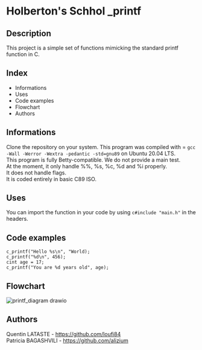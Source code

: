 # Holberton's Schhol _printf

## Description
This project is a simple set of functions mimicking the standard printf function in C. 

## Index
- Informations
- Uses
- Code examples
- Flowchart
- Authors

## Informations
Clone the repository on your system. This program was compiled with = ```gcc -Wall -Werror -Wextra -pedantic -std=gnu89``` on Ubuntu 20.04 LTS. \
This program is fully Betty-compatible. We do not provide a main test. \
At the moment, it only handle %%, %s, %c, %d and %i properly. \
It does not handle flags. \
It is coded entirely in basic C89 ISO. 

## Uses
You can import the function in your code by using ```c#include "main.h"``` in the headers. 

## Code examples
```c_printf("Hello %s\n", "World);``` \
```c_printf("%d\n", 456);``` \
```cint age = 17;``` \
```c_printf("You are %d years old", age);```

## Flowchart
![printf_diagram drawio](https://github.com/user-attachments/assets/2c34cc37-842e-446c-9654-4ce42c88c5ea)

## Authors
Quentin LATASTE - https://github.com/loufi84 \
Patricia BAGASHVILI - https://github.com/alizium 